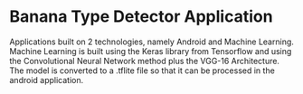# Banana Type Detector Application

Applications built on 2 technologies, namely Android and Machine Learning. Machine Learning is built using the Keras library from Tensorflow and using the Convolutional Neural Network method plus the VGG-16 Architecture. The model is converted to a .tflite file so that it can be processed in the android application.
